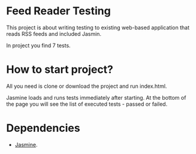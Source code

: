 # Feed Reader Testing

This project is about writing testing to existing web-based application that reads RSS feeds and included Jasmin.

In project you find 7 tests.

# How to start project?

All you need is clone or download the project and run index.html.

Jasmine loads and runs tests immediately after starting. At the bottom of the page you will see the list of executed tests - passed or failed.

# Dependencies

* [Jasmine](http://jasmine.github.io/).


